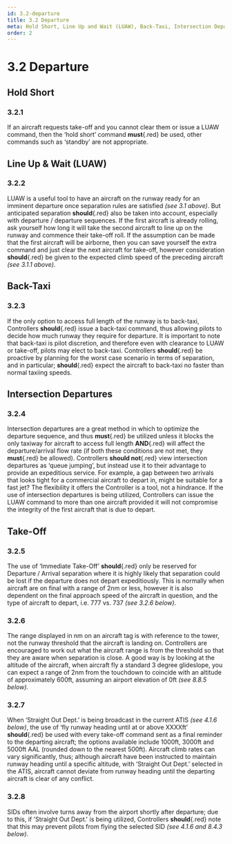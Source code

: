 ```yaml
---
id: 3.2-departure
title: 3.2 Departure
meta: Hold Short, Line Up and Wait (LUAW), Back-Taxi, Intersection Departures and Take-Off rules when operating a tower facility within Infinite Flight.
order: 2
---
```


# 3.2  Departure

 

## Hold Short

### 3.2.1    

If an aircraft requests take-off and you cannot clear them or issue a LUAW command, then the ‘hold short’ command **must**{.red} be used, other commands such as ‘standby’ are not appropriate.



## Line Up & Wait (LUAW)

### 3.2.2    

LUAW is a useful tool to have an aircraft on the runway ready for an imminent departure once separation rules are satisfied *(see 3.1 above)*. But anticipated separation **should**{.red} also be taken into account, especially with departure / departure sequences. If the first aircraft is already rolling, ask yourself how long it will take the second aircraft to line up on the runway and commence their take-off roll. If the assumption can be made that the first aircraft will be airborne, then you can save yourself the extra command and just clear the next aircraft for take-off, however consideration **should**{.red} be given to the expected climb speed of the preceding aircraft *(see 3.1.1 above)*. 



## Back-Taxi

### 3.2.3    

If the only option to access full length of the runway is to back-taxi, Controllers **should**{.red} issue a back-taxi command, thus allowing pilots to decide how much runway they require for departure. It is important to note that back-taxi is pilot discretion, and therefore even with clearance to LUAW or take-off, pilots may elect to back-taxi. Controllers **should**{.red} be proactive by planning for the worst case scenario in terms of separation, and in particular; **should**{.red} expect the aircraft to back-taxi no faster than normal taxiing speeds. 



## Intersection Departures

### 3.2.4    

Intersection departures are a great method in which to optimize the departure sequence, and thus **must**{.red} be utilized unless it blocks the only taxiway for aircraft to access full length **AND**{.red} will affect the departure/arrival flow rate (if both these conditions are not met, they **must**{.red} be allowed). Controllers **should not**{.red} view intersection departures as ‘queue jumping’, but instead use it to their advantage to provide an expeditious service. For example, a gap between two arrivals that looks tight for a commercial aircraft to depart in, might be suitable for a fast jet? The flexibility it offers the Controller is a tool, not a hindrance. If the use of intersection departures is being utilized, Controllers can issue the LUAW command to more than one aircraft provided it will not compromise the integrity of the first aircraft that is due to depart.



## Take-Off

### 3.2.5    

The use of ‘Immediate Take-Off’ **should**{.red} only be reserved for Departure / Arrival separation where it is highly likely that separation could be lost if the departure does not depart expeditiously. This is normally when aircraft are on final with a range of 2nm or less, however it is also dependent on the final approach speed of the aircraft in question, and the type of aircraft to depart, i.e. 777 vs. 737 *(see 3.2.6 below)*.



### 3.2.6    

The range displayed in nm on an aircraft tag is with reference to the tower, not the runway threshold that the aircraft is landing on. Controllers are encouraged to work out what the aircraft range is from the threshold so that they are aware when separation is close. A good way is by looking at the altitude of the aircraft, when aircraft fly a standard 3 degree glideslope, you can expect a range of 2nm from the touchdown to coincide with an altitude of approximately 600ft, assuming an airport elevation of 0ft *(see 8.8.5 below).*



### 3.2.7    

When ‘Straight Out Dept.’ is being broadcast in the current ATIS *(see 4.1.6 below)*, the use of ‘fly runway heading until at or above XXXXft’ **should**{.red} be used with every take-off command sent as a final reminder to the departing aircraft; the options available include 1000ft, 3000ft and 5000ft AAL (rounded down to the nearest 500ft). Aircraft climb rates can vary significantly, thus; although aircraft have been instructed to maintain runway heading until a specific altitude, with ‘Straight Out Dept.’ selected in the ATIS, aircraft cannot deviate from runway heading until the departing aircraft is clear of any conflict.



### 3.2.8 

SIDs often involve turns away from the airport shortly after departure; due to this, if 'Straight Out Dept.' is being utilized, Controllers **should**{.red} note that this may prevent pilots from flying the selected SID *(see 4.1.6 and 8.4.3 below)*.

 